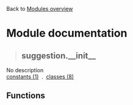 Back to [Modules overview](https://github.com/pyrustic/suggestion/blob/master/docs/modules/README.md)
  
# Module documentation
>## suggestion.\_\_init\_\_
No description
<br>
[constants (1)](https://github.com/pyrustic/suggestion/blob/master/docs/modules/content/suggestion.__init__/constants.md) &nbsp;.&nbsp; [classes (8)](https://github.com/pyrustic/suggestion/blob/master/docs/modules/content/suggestion.__init__/classes.md)


## Functions

